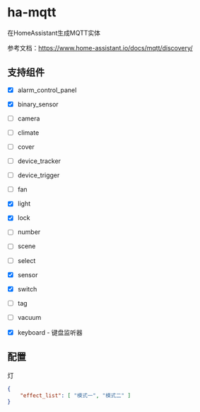 # ha-mqtt
在HomeAssistant生成MQTT实体

参考文档：https://www.home-assistant.io/docs/mqtt/discovery/

## 支持组件
- [x] alarm_control_panel
- [x] binary_sensor
- [ ] camera
- [ ] climate
- [ ] cover
- [ ] device_tracker
- [ ] device_trigger
- [ ] fan
- [x] light
- [x] lock
- [ ] number
- [ ] scene
- [ ] select
- [x] sensor
- [x] switch
- [ ] tag
- [ ] vacuum

- [x] keyboard - 键盘监听器

## 配置

灯
```json
{
    "effect_list": [ "模式一", "模式二" ]
}
```